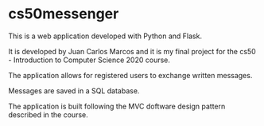 # cs50messenger
This is a web application developed with Python and Flask.

It is developed by Juan Carlos Marcos and it is my final project for the cs50 - Introduction to Computer Science 2020 course.

The application allows for registered users to exchange written messages.

Messages are saved in a SQL database.

The application is built following the MVC doftware design pattern described in the course.
